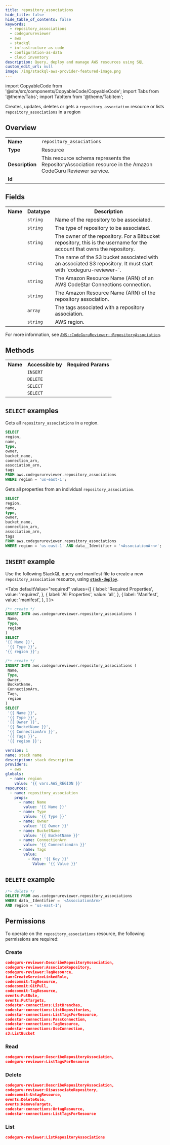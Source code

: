 ```yaml
---
title: repository_associations
hide_title: false
hide_table_of_contents: false
keywords:
  - repository_associations
  - codegurureviewer
  - aws
  - stackql
  - infrastructure-as-code
  - configuration-as-data
  - cloud inventory
description: Query, deploy and manage AWS resources using SQL
custom_edit_url: null
image: /img/stackql-aws-provider-featured-image.png
---
```


import CopyableCode from '@site/src/components/CopyableCode/CopyableCode';
import Tabs from '@theme/Tabs';
import TabItem from '@theme/TabItem';

Creates, updates, deletes or gets a <code>repository_association</code> resource or lists <code>repository_associations</code> in a region

## Overview
<table>
<tbody>
<tr><td><b>Name</b></td><td><code>repository_associations</code></td></tr>
<tr><td><b>Type</b></td><td>Resource</td></tr>
<tr><td><b>Description</b></td><td>This resource schema represents the RepositoryAssociation resource in the Amazon CodeGuru Reviewer service.</td></tr>
<tr><td><b>Id</b></td><td><CopyableCode code="aws.codegurureviewer.repository_associations" /></td></tr>
</tbody>
</table>

## Fields
<table>
<tbody>
<tr><th>Name</th><th>Datatype</th><th>Description</th></tr><tr><td><CopyableCode code="name" /></td><td><code>string</code></td><td>Name of the repository to be associated.</td></tr>
<tr><td><CopyableCode code="type" /></td><td><code>string</code></td><td>The type of repository to be associated.</td></tr>
<tr><td><CopyableCode code="owner" /></td><td><code>string</code></td><td>The owner of the repository. For a Bitbucket repository, this is the username for the account that owns the repository.</td></tr>
<tr><td><CopyableCode code="bucket_name" /></td><td><code>string</code></td><td>The name of the S3 bucket associated with an associated S3 repository. It must start with `codeguru-reviewer-`.</td></tr>
<tr><td><CopyableCode code="connection_arn" /></td><td><code>string</code></td><td>The Amazon Resource Name (ARN) of an AWS CodeStar Connections connection.</td></tr>
<tr><td><CopyableCode code="association_arn" /></td><td><code>string</code></td><td>The Amazon Resource Name (ARN) of the repository association.</td></tr>
<tr><td><CopyableCode code="tags" /></td><td><code>array</code></td><td>The tags associated with a repository association.</td></tr>
<tr><td><CopyableCode code="region" /></td><td><code>string</code></td><td>AWS region.</td></tr>
</tbody>
</table>

For more information, see <a href="https://docs.aws.amazon.com/AWSCloudFormation/latest/UserGuide/aws-resource-codegurureviewer-repositoryassociation.html"><code>AWS::CodeGuruReviewer::RepositoryAssociation</code></a>.

## Methods

<table>
<tbody>
  <tr>
    <th>Name</th>
    <th>Accessible by</th>
    <th>Required Params</th>
  </tr>
  <tr>
    <td><CopyableCode code="create_resource" /></td>
    <td><code>INSERT</code></td>
    <td><CopyableCode code="Name, Type, region" /></td>
  </tr>
  <tr>
    <td><CopyableCode code="delete_resource" /></td>
    <td><code>DELETE</code></td>
    <td><CopyableCode code="data__Identifier, region" /></td>
  </tr>
  <tr>
    <td><CopyableCode code="list_resources" /></td>
    <td><code>SELECT</code></td>
    <td><CopyableCode code="region" /></td>
  </tr>
  <tr>
    <td><CopyableCode code="get_resource" /></td>
    <td><code>SELECT</code></td>
    <td><CopyableCode code="data__Identifier, region" /></td>
  </tr>
</tbody>
</table>

## `SELECT` examples
Gets all <code>repository_associations</code> in a region.
```sql
SELECT
region,
name,
type,
owner,
bucket_name,
connection_arn,
association_arn,
tags
FROM aws.codegurureviewer.repository_associations
WHERE region = 'us-east-1';
```
Gets all properties from an individual <code>repository_association</code>.
```sql
SELECT
region,
name,
type,
owner,
bucket_name,
connection_arn,
association_arn,
tags
FROM aws.codegurureviewer.repository_associations
WHERE region = 'us-east-1' AND data__Identifier = '<AssociationArn>';
```

## `INSERT` example

Use the following StackQL query and manifest file to create a new <code>repository_association</code> resource, using [__`stack-deploy`__](https://pypi.org/project/stack-deploy/).

<Tabs
    defaultValue="required"
    values={[
      { label: 'Required Properties', value: 'required', },
      { label: 'All Properties', value: 'all', },
      { label: 'Manifest', value: 'manifest', },
    ]
}>
<TabItem value="required">

```sql
/*+ create */
INSERT INTO aws.codegurureviewer.repository_associations (
 Name,
 Type,
 region
)
SELECT 
'{{ Name }}',
 '{{ Type }}',
'{{ region }}';
```
</TabItem>
<TabItem value="all">

```sql
/*+ create */
INSERT INTO aws.codegurureviewer.repository_associations (
 Name,
 Type,
 Owner,
 BucketName,
 ConnectionArn,
 Tags,
 region
)
SELECT 
 '{{ Name }}',
 '{{ Type }}',
 '{{ Owner }}',
 '{{ BucketName }}',
 '{{ ConnectionArn }}',
 '{{ Tags }}',
 '{{ region }}';
```
</TabItem>
<TabItem value="manifest">

```yaml
version: 1
name: stack name
description: stack description
providers:
  - aws
globals:
  - name: region
    value: '{{ vars.AWS_REGION }}'
resources:
  - name: repository_association
    props:
      - name: Name
        value: '{{ Name }}'
      - name: Type
        value: '{{ Type }}'
      - name: Owner
        value: '{{ Owner }}'
      - name: BucketName
        value: '{{ BucketName }}'
      - name: ConnectionArn
        value: '{{ ConnectionArn }}'
      - name: Tags
        value:
          - Key: '{{ Key }}'
            Value: '{{ Value }}'

```
</TabItem>
</Tabs>

## `DELETE` example

```sql
/*+ delete */
DELETE FROM aws.codegurureviewer.repository_associations
WHERE data__Identifier = '<AssociationArn>'
AND region = 'us-east-1';
```

## Permissions

To operate on the <code>repository_associations</code> resource, the following permissions are required:

### Create
```json
codeguru-reviewer:DescribeRepositoryAssociation,
codeguru-reviewer:AssociateRepository,
codeguru-reviewer:TagResource,
iam:CreateServiceLinkedRole,
codecommit:TagResource,
codecommit:GitPull,
codecommit:TagResource,
events:PutRule,
events:PutTargets,
codestar-connections:ListBranches,
codestar-connections:ListRepositories,
codestar-connections:ListTagsForResource,
codestar-connections:PassConnection,
codestar-connections:TagResource,
codestar-connections:UseConnection,
s3:ListBucket
```

### Read
```json
codeguru-reviewer:DescribeRepositoryAssociation,
codeguru-reviewer:ListTagsForResource
```

### Delete
```json
codeguru-reviewer:DescribeRepositoryAssociation,
codeguru-reviewer:DisassociateRepository,
codecommit:UntagResource,
events:DeleteRule,
events:RemoveTargets,
codestar-connections:UntagResource,
codestar-connections:ListTagsForResource
```

### List
```json
codeguru-reviewer:ListRepositoryAssociations
```
